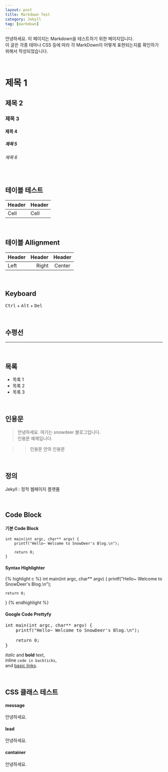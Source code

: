 ```yaml
---
layout: post
title: Markdown Test
category: Jekyll
tag: [markdown]
---
```


안녕하세요. 이 페이지는 Markdown을 테스트하기 위한 페이지입니다.  
이 글은 각종 테마나 CSS 등에 따라 각 MarkDown이 어떻게 표현되는지를 확인하기 
위해서 작성되었습니다.

<br>

# 제목 1

## 제목 2

### 제목 3

#### 제목 4

##### 제목 5

###### 제목 6

<br>


## 테이블 테스트

Header | Header
------ | ------
Cell   | Cell  

<br>

## 테이블 Allignment

Header | Header | Header
:----- | -----: | :----:
Left   | Right  | Center

<br>

## Keyboard

<kbd>Ctrl</kbd> + <kbd>Alt</kbd> + <kbd>Del</kbd>

<br>

## 수평선

---

<br>

## 목록

* 목록 1
* 목록 2
* 목록 3

<br>

## 인용문

> 안녕하세요. 여기는 snowdeer 블로그입니다.  
인용문 예제입니다.

> > 인용문 안의 인용문

<br>

## 정의

Jekyll
: 정적 웹페이지 플랫폼

<br>

## Code Block

#### 기본 Code Block

~~~
int main(int argc, char** argv) {
    printf("Hello~ Welcome to SnowDeer's Blog.\n");
  
    return 0;
}
~~~

#### Syntax Highlighter

{% highlight c %}
int main(int argc, char** argv) {
    printf("Hello~ Welcome to SnowDeer's Blog.\n");
  
    return 0;
}
{% endhighlight %}


#### Google Code Prettyfy

<pre class="prettyprint">
int main(int argc, char** argv) {
    printf("Hello~ Welcome to SnowDeer's Blog.\n");
  
    return 0;
}
</pre>



_italic_ and **bold** text,  
inline `code in backticks`,  
and [basic links](http://snowdeer.github.io).


<br>

## CSS 클래스 테스트

#### message

<p class="message">	
안녕하세요.
</p>

#### lead

<p class="lead">	
안녕하세요.
</p>

#### container

<p class="container">	
안녕하세요.
</p>
